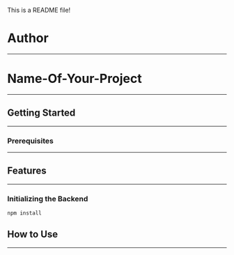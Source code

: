 This is a README file!

# Author
********

# Name-Of-Your-Project
********

## Getting Started
********

### Prerequisites
********

## Features
********

### Initializing the Backend
   ```
   npm install
   ```


## How to Use
********
